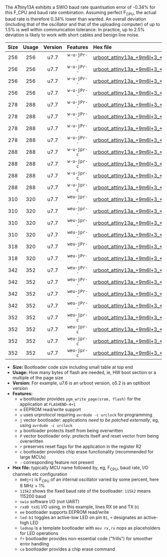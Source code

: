 The ATtiny13A exhibits a SWIO baud rate quantisation error of -0.34% for this F_CPU and baud rate combination. Assuming perfect F<sub>CPU</sub>, the actual baud rate is therefore 0.34% lower than wanted. An overall deviation (including that of the oscillator and that of the uploading computer) of up to 1.5% is well within communication tolerance. In practice, up to 2.5% deviation is likely to work with short cables and benign line noise.

|Size|Usage|Version|Features|Hex file|
|:-:|:-:|:-:|:-:|:--|
|256|256|u7.7|`w-u-jPr--`|[urboot_attiny13a_+9m6l+3_++14k4_swio_rxb0_txb1_led+b2.hex](https://raw.githubusercontent.com/stefanrueger/urboot.hex/main/mcus/attiny13a/internal_oscillator/fcpu_+9m6l+3/br_++14k4/urboot_attiny13a_+9m6l+3_++14k4_swio_rxb0_txb1_led+b2.hex)|
|256|256|u7.7|`w-u-jPr--`|[urboot_attiny13a_+9m6l+3_++14k4_swio_rxb0_txb1_lednop.hex](https://raw.githubusercontent.com/stefanrueger/urboot.hex/main/mcus/attiny13a/internal_oscillator/fcpu_+9m6l+3/br_++14k4/urboot_attiny13a_+9m6l+3_++14k4_swio_rxb0_txb1_lednop.hex)|
|256|256|u7.7|`w-u-jPr--`|[urboot_attiny13a_+9m6l+3_++14k4_swio_rxb1_txb0_led+b2.hex](https://raw.githubusercontent.com/stefanrueger/urboot.hex/main/mcus/attiny13a/internal_oscillator/fcpu_+9m6l+3/br_++14k4/urboot_attiny13a_+9m6l+3_++14k4_swio_rxb1_txb0_led+b2.hex)|
|256|256|u7.7|`w-u-jPr--`|[urboot_attiny13a_+9m6l+3_++14k4_swio_rxb1_txb0_lednop.hex](https://raw.githubusercontent.com/stefanrueger/urboot.hex/main/mcus/attiny13a/internal_oscillator/fcpu_+9m6l+3/br_++14k4/urboot_attiny13a_+9m6l+3_++14k4_swio_rxb1_txb0_lednop.hex)|
|278|288|u7.7|`w-u-jPr--`|[urboot_attiny13a_+9m6l+3_++14k4_swio_rxb0_txb1_led+b2_fr.hex](https://raw.githubusercontent.com/stefanrueger/urboot.hex/main/mcus/attiny13a/internal_oscillator/fcpu_+9m6l+3/br_++14k4/urboot_attiny13a_+9m6l+3_++14k4_swio_rxb0_txb1_led+b2_fr.hex)|
|278|288|u7.7|`w-u-jPr--`|[urboot_attiny13a_+9m6l+3_++14k4_swio_rxb0_txb1_lednop_fr.hex](https://raw.githubusercontent.com/stefanrueger/urboot.hex/main/mcus/attiny13a/internal_oscillator/fcpu_+9m6l+3/br_++14k4/urboot_attiny13a_+9m6l+3_++14k4_swio_rxb0_txb1_lednop_fr.hex)|
|278|288|u7.7|`w-u-jPr--`|[urboot_attiny13a_+9m6l+3_++14k4_swio_rxb1_txb0_led+b2_fr.hex](https://raw.githubusercontent.com/stefanrueger/urboot.hex/main/mcus/attiny13a/internal_oscillator/fcpu_+9m6l+3/br_++14k4/urboot_attiny13a_+9m6l+3_++14k4_swio_rxb1_txb0_led+b2_fr.hex)|
|278|288|u7.7|`w-u-jPr--`|[urboot_attiny13a_+9m6l+3_++14k4_swio_rxb1_txb0_lednop_fr.hex](https://raw.githubusercontent.com/stefanrueger/urboot.hex/main/mcus/attiny13a/internal_oscillator/fcpu_+9m6l+3/br_++14k4/urboot_attiny13a_+9m6l+3_++14k4_swio_rxb1_txb0_lednop_fr.hex)|
|288|288|u7.7|`w-u-jpr-c`|[urboot_attiny13a_+9m6l+3_++14k4_swio_rxb0_txb1_led+b2_fr_ce.hex](https://raw.githubusercontent.com/stefanrueger/urboot.hex/main/mcus/attiny13a/internal_oscillator/fcpu_+9m6l+3/br_++14k4/urboot_attiny13a_+9m6l+3_++14k4_swio_rxb0_txb1_led+b2_fr_ce.hex)|
|288|288|u7.7|`w-u-jpr-c`|[urboot_attiny13a_+9m6l+3_++14k4_swio_rxb0_txb1_lednop_fr_ce.hex](https://raw.githubusercontent.com/stefanrueger/urboot.hex/main/mcus/attiny13a/internal_oscillator/fcpu_+9m6l+3/br_++14k4/urboot_attiny13a_+9m6l+3_++14k4_swio_rxb0_txb1_lednop_fr_ce.hex)|
|288|288|u7.7|`w-u-jpr-c`|[urboot_attiny13a_+9m6l+3_++14k4_swio_rxb1_txb0_led+b2_fr_ce.hex](https://raw.githubusercontent.com/stefanrueger/urboot.hex/main/mcus/attiny13a/internal_oscillator/fcpu_+9m6l+3/br_++14k4/urboot_attiny13a_+9m6l+3_++14k4_swio_rxb1_txb0_led+b2_fr_ce.hex)|
|288|288|u7.7|`w-u-jpr-c`|[urboot_attiny13a_+9m6l+3_++14k4_swio_rxb1_txb0_lednop_fr_ce.hex](https://raw.githubusercontent.com/stefanrueger/urboot.hex/main/mcus/attiny13a/internal_oscillator/fcpu_+9m6l+3/br_++14k4/urboot_attiny13a_+9m6l+3_++14k4_swio_rxb1_txb0_lednop_fr_ce.hex)|
|310|320|u7.7|`weu-jpr--`|[urboot_attiny13a_+9m6l+3_++14k4_swio_rxb0_txb1_ee_led+b2.hex](https://raw.githubusercontent.com/stefanrueger/urboot.hex/main/mcus/attiny13a/internal_oscillator/fcpu_+9m6l+3/br_++14k4/urboot_attiny13a_+9m6l+3_++14k4_swio_rxb0_txb1_ee_led+b2.hex)|
|310|320|u7.7|`weu-jpr--`|[urboot_attiny13a_+9m6l+3_++14k4_swio_rxb0_txb1_ee_lednop.hex](https://raw.githubusercontent.com/stefanrueger/urboot.hex/main/mcus/attiny13a/internal_oscillator/fcpu_+9m6l+3/br_++14k4/urboot_attiny13a_+9m6l+3_++14k4_swio_rxb0_txb1_ee_lednop.hex)|
|310|320|u7.7|`weu-jpr--`|[urboot_attiny13a_+9m6l+3_++14k4_swio_rxb1_txb0_ee_led+b2.hex](https://raw.githubusercontent.com/stefanrueger/urboot.hex/main/mcus/attiny13a/internal_oscillator/fcpu_+9m6l+3/br_++14k4/urboot_attiny13a_+9m6l+3_++14k4_swio_rxb1_txb0_ee_led+b2.hex)|
|310|320|u7.7|`weu-jpr--`|[urboot_attiny13a_+9m6l+3_++14k4_swio_rxb1_txb0_ee_lednop.hex](https://raw.githubusercontent.com/stefanrueger/urboot.hex/main/mcus/attiny13a/internal_oscillator/fcpu_+9m6l+3/br_++14k4/urboot_attiny13a_+9m6l+3_++14k4_swio_rxb1_txb0_ee_lednop.hex)|
|318|320|u7.7|`weu-jPr--`|[urboot_attiny13a_+9m6l+3_++14k4_swio_rxb0_txb1_ee.hex](https://raw.githubusercontent.com/stefanrueger/urboot.hex/main/mcus/attiny13a/internal_oscillator/fcpu_+9m6l+3/br_++14k4/urboot_attiny13a_+9m6l+3_++14k4_swio_rxb0_txb1_ee.hex)|
|318|320|u7.7|`weu-jPr--`|[urboot_attiny13a_+9m6l+3_++14k4_swio_rxb1_txb0_ee.hex](https://raw.githubusercontent.com/stefanrueger/urboot.hex/main/mcus/attiny13a/internal_oscillator/fcpu_+9m6l+3/br_++14k4/urboot_attiny13a_+9m6l+3_++14k4_swio_rxb1_txb0_ee.hex)|
|342|352|u7.7|`weu-jPr--`|[urboot_attiny13a_+9m6l+3_++14k4_swio_rxb0_txb1_ee_led+b2_fr.hex](https://raw.githubusercontent.com/stefanrueger/urboot.hex/main/mcus/attiny13a/internal_oscillator/fcpu_+9m6l+3/br_++14k4/urboot_attiny13a_+9m6l+3_++14k4_swio_rxb0_txb1_ee_led+b2_fr.hex)|
|342|352|u7.7|`weu-jPr--`|[urboot_attiny13a_+9m6l+3_++14k4_swio_rxb0_txb1_ee_lednop_fr.hex](https://raw.githubusercontent.com/stefanrueger/urboot.hex/main/mcus/attiny13a/internal_oscillator/fcpu_+9m6l+3/br_++14k4/urboot_attiny13a_+9m6l+3_++14k4_swio_rxb0_txb1_ee_lednop_fr.hex)|
|342|352|u7.7|`weu-jPr--`|[urboot_attiny13a_+9m6l+3_++14k4_swio_rxb1_txb0_ee_led+b2_fr.hex](https://raw.githubusercontent.com/stefanrueger/urboot.hex/main/mcus/attiny13a/internal_oscillator/fcpu_+9m6l+3/br_++14k4/urboot_attiny13a_+9m6l+3_++14k4_swio_rxb1_txb0_ee_led+b2_fr.hex)|
|342|352|u7.7|`weu-jPr--`|[urboot_attiny13a_+9m6l+3_++14k4_swio_rxb1_txb0_ee_lednop_fr.hex](https://raw.githubusercontent.com/stefanrueger/urboot.hex/main/mcus/attiny13a/internal_oscillator/fcpu_+9m6l+3/br_++14k4/urboot_attiny13a_+9m6l+3_++14k4_swio_rxb1_txb0_ee_lednop_fr.hex)|
|352|352|u7.7|`weu-jpr-c`|[urboot_attiny13a_+9m6l+3_++14k4_swio_rxb0_txb1_ee_led+b2_fr_ce.hex](https://raw.githubusercontent.com/stefanrueger/urboot.hex/main/mcus/attiny13a/internal_oscillator/fcpu_+9m6l+3/br_++14k4/urboot_attiny13a_+9m6l+3_++14k4_swio_rxb0_txb1_ee_led+b2_fr_ce.hex)|
|352|352|u7.7|`weu-jpr-c`|[urboot_attiny13a_+9m6l+3_++14k4_swio_rxb0_txb1_ee_lednop_fr_ce.hex](https://raw.githubusercontent.com/stefanrueger/urboot.hex/main/mcus/attiny13a/internal_oscillator/fcpu_+9m6l+3/br_++14k4/urboot_attiny13a_+9m6l+3_++14k4_swio_rxb0_txb1_ee_lednop_fr_ce.hex)|
|352|352|u7.7|`weu-jpr-c`|[urboot_attiny13a_+9m6l+3_++14k4_swio_rxb1_txb0_ee_led+b2_fr_ce.hex](https://raw.githubusercontent.com/stefanrueger/urboot.hex/main/mcus/attiny13a/internal_oscillator/fcpu_+9m6l+3/br_++14k4/urboot_attiny13a_+9m6l+3_++14k4_swio_rxb1_txb0_ee_led+b2_fr_ce.hex)|
|352|352|u7.7|`weu-jpr-c`|[urboot_attiny13a_+9m6l+3_++14k4_swio_rxb1_txb0_ee_lednop_fr_ce.hex](https://raw.githubusercontent.com/stefanrueger/urboot.hex/main/mcus/attiny13a/internal_oscillator/fcpu_+9m6l+3/br_++14k4/urboot_attiny13a_+9m6l+3_++14k4_swio_rxb1_txb0_ee_lednop_fr_ce.hex)|

- **Size:** Bootloader code size including small table at top end
- **Usage:** How many bytes of flash are needed, ie, HW boot section or a multiple of the page size
- **Version:** For example, u7.6 is an urboot version, o5.2 is an optiboot version
- **Features:**
  + `w` bootloader provides `pgm_write_page(sram, flash)` for the application at `FLASHEND-4+1`
  + `e` EEPROM read/write support
  + `u` uses urprotocol requiring `avrdude -c urclock` for programming
  + `j` vector bootloader: applications *need to be patched externally*, eg, using `avrdude -c urclock`
  + `p` bootloader protects itself from being overwritten
  + `P` vector bootloader only: protects itself and reset vector from being overwritten
  + `r` preserves reset flags for the application in the register R2
  + `c` bootloader provides chip erase functionality (recommended for large MCUs)
  + `-` corresponding feature not present
- **Hex file:** typically MCU name followed by, eg, F<sub>CPU</sub>, baud rate, I/O channels etc configuration
  + `8m0j+1` is F<sub>CPU</sub> of an internal oscillator varied by some percent, here 8 MHz + 1%
  + `115k2` shows the fixed baud rate of the bootloader: `115k2` means 115200 baud
  + `swio` software I/O (not UART)
  + `rxd0 txd1` I/O using, in this example, lines RX `D0` and TX `D1`
  + `ee` bootloader supports EEPROM read/write
  + `led-b1` toggles an active-low LED on pin `B1`, `+` designates an active-high LED
  + `lednop` is a template bootloader with `mov rx,rx` nops as placeholders for LED operations
  + `fr` bootloader provides non-essential code ("frills") for smoother error handling
  + `ce` bootloader provides a chip erase command
